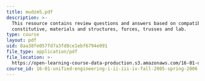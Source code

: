 ```yaml
---
title: mudzm5.pdf
description: >-
  This resource contains review questions and answers based on compatibility and
  constitutive, materials and structures, forces, trusses and lab.
type: course
layout: pdf
uid: 8aa38fe057fd7a3fd8ce1ebf6794e091
file_type: application/pdf
file_location: >-
  https://open-learning-course-data-production.s3.amazonaws.com/16-01-unified-engineering-i-ii-iii-iv-fall-2005-spring-2006/8aa38fe057fd7a3fd8ce1ebf6794e091_mudzm5.pdf
course_id: 16-01-unified-engineering-i-ii-iii-iv-fall-2005-spring-2006
---
```

